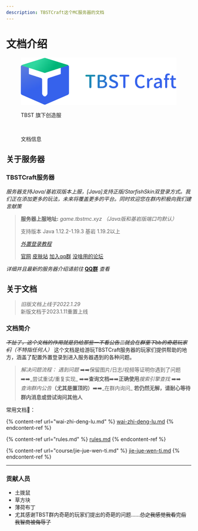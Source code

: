 ```yaml
---
description: TBSTCraft这个MC服务器的文档
---
```


# 文档介绍

<figure><img src=".gitbook/assets/Logo.png" alt=""><figcaption><p>TBST 旗下创造服</p></figcaption></figure>

<figure><img src="https://img.shields.io/static/v1?label=%E7%89%88%E6%9C%AC&#x26;message=3.5.2&#x26;color=blue" alt=""><figcaption><p>文档信息</p></figcaption></figure>

## 关于服务器

### TBSTCraft服务器

_服务器支持Java/基岩双版本上服，\[Java]支持正版/StarfishSkin双登录方式。我们正在添加更多的玩法，未来将覆盖更多的平台。同时欢迎您在群内积极向我们建言献策_

> **服务器上服地址:** _game.tbstmc.xyz （Java版和基岩版端口均默认）_
>
> 支持版本 Java 1.12.2-1.19.3 基岩 1.19.2以上
>
> &#x20;[_外置登录教程_](wai-zhi-deng-lu.md)
>
> [官网](https://tbstmc.xyz) [皮肤站](https://skin.tbstmc.xyz) [加入qq群](https://jq.qq.com/?\_wv=1027\&k=2tS7cxcw) [没啥用的论坛](https://bbs.tbstmc.xyz)

_详细并且最新的服务器介绍请前往_ [**QQ群**](https://ock.cn/sada4) _查看_

## 关于文档

> _旧版文档上线于2022.1.29_\
> 新版文档于2023.1.11重置上线

### 文档简介

~~_不扯了，这个文档的作用就是扔给那些一不看公告二就会在群里下bb的奇葩玩家们_~~_（不特指任何人）_ 这个文档是给游玩TBSTCraft服务器的玩家们提供帮助的地方，涵盖了配置外置登录到进入服务器遇到的各种问题。

> _解决问题流程：_ _遇到问题_ ➡️➡️保留图片/日志/视频等证明你遇到了问题 ➡️➡️_尝试重试/重复实现_ ➡️➡️**查询文档**➡️➡️**正确使用**_搜索引擎查找_ ➡️➡️\
> _查询群内公告_**（尤其是置顶的）**➡️➡️_在群内询问_ **若仍然无解，请耐心等待群内消息或尝试询问其他人**

常用文档🔗：

{% content-ref url="wai-zhi-deng-lu.md" %}
[wai-zhi-deng-lu.md](wai-zhi-deng-lu.md)
{% endcontent-ref %}

{% content-ref url="rules.md" %}
[rules.md](rules.md)
{% endcontent-ref %}

{% content-ref url="course/jie-jue-wen-ti.md" %}
[jie-jue-wen-ti.md](course/jie-jue-wen-ti.md)
{% endcontent-ref %}

***

### 贡献人员

* 土拨鼠
* 草方块
* 薄荷布丁
* 尤其感谢TBST群内奇葩的玩家们提出的奇葩的问题……~~总之我感觉我看完后我智商被侮辱了~~

